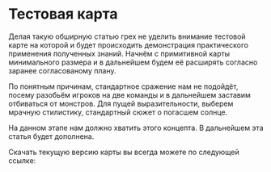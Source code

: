 <show-structure for="chapter,procedure" depth="3"/>

# Тестовая карта

Делая такую обширную статью грех не уделить внимание тестовой карте на которой и будет происходить демонстрация
практического применения полученных знаний. Начнём с примитивной карты минимального размера и в дальнейшем будем её
расширять согласно заранее согласованому плану.

По понятным причинам, стандартное сражение нам не подойдёт, посему разобьём игроков на две команды и в дальнейшем
заставим отбиваться от монстров. Для пущей выразительности, выберем мрачную стилистику, стандартный сюжет о погасшем
солнце.

На данном этапе нам должно хватить этого концепта. В дальнейшем эта статья будет дополнена.

Скачать текущую версию карты вы всегда можете по следующей ссылке:

<resource src="testmap.w3x"/>
